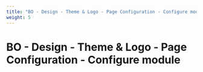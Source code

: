 ```yaml
---
title: "BO - Design - Theme & Logo - Page Configuration - Configure module"
weight: 5
---
```


# BO - Design - Theme & Logo - Page Configuration - Configure module
